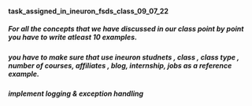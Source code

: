 #### task_assigned_in_ineuron_fsds_class_09_07_22

##### For all the concepts that we have discussed in our class point by point you have to write atleast 10 examples.
##### you have to make sure that use ineuron studnets , class , class type , number of courses, affiliates , blog, internship, jobs as a reference example.
##### implement logging & exception handling
